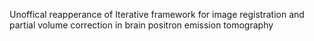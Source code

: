 Unoffical reapperance of Iterative framework for image registration and partial volume correction in brain positron emission tomography
